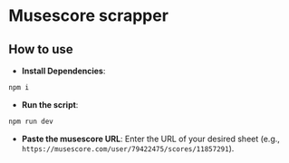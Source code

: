 # Musescore scrapper

## How to use

- **Install Dependencies**:

```bash
npm i
```

- **Run the script**:

```bash
npm run dev
```

- **Paste the musescore URL**: Enter the URL of your desired sheet (e.g., `https://musescore.com/user/79422475/scores/11857291`).
